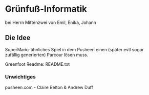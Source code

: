 # Grünfuß-Informatik

bei Herrn Mittenzwei
von Emil, Enika, Johann

## Die Idee

SuperMario-ähnliches Spiel in dem Pusheen einen (später evtl sogar zufällig generierten) Parcour lösen muss.

Greenfoot Readme: README.txt

### Unwichtiges

pusheen.com - Claire Belton & Andrew Duff
